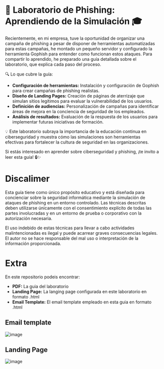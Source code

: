 # 🚀 Laboratorio de Phishing: Aprendiendo de la Simulación 🎓

Recientemente, en mi empresa, tuve la oportunidad de organizar una campaña de phishing a pesar de disponer de herramientas automatizadas para estas campañas, he montado un pequeño servidor y configurado la herramienta Gophish para entender como funcionan estos ataques. Para compartir lo aprendido, he preparado una guía detallada sobre el laboratorio, que explica cada paso del proceso.

🔍 Lo que cubre la guía:

- **Configuración de herramientas:** Instalación y configuración de Gophish para crear campañas de phishing realistas.
- **Diseño de Landing Pages:** Creación de páginas de aterrizaje que simulan sitios legítimos para evaluar la vulnerabilidad de los usuarios.
- **Definición de audiencias:** Personalización de campañas para identificar áreas de mejora en la conciencia de seguridad de los empleados.
- **Análisis de resultados:** Evaluación de la respuesta de los usuarios para implementar futuras iniciativas de formación.

💡 Este laboratorio subraya la importancia de la educación continua en ciberseguridad y muestra cómo las simulaciones son herramientas efectivas para fortalecer la cultura de seguridad en las organizaciones.

Si estás interesado en aprender sobre ciberseguridad y phishing, ¡te invito a leer esta guía! 🔒✨

# Discalimer

Esta guía tiene como único propósito educativo y está diseñada para concienciar sobre la seguridad informática mediante la simulación de ataques de phishing en un entorno controlado. Las técnicas descritas deben utilizarse únicamente con el consentimiento explícito de todas las partes involucradas y en un entorno de prueba o corporativo con la autorización necesaria.

El uso indebido de estas técnicas para llevar a cabo actividades malintencionadas es ilegal y puede acarrear graves consecuencias legales. El autor no se hace responsable del mal uso o interpretación de la información proporcionada.

# Extra

En este repositorio podeis encontrar:
- **PDF:** La guia del laboratorio
- **Landing Page:** La langing page configurada en este laboratorio en formato .html
- **Email Template:** El email template empleado en esta guia en formato .html

## Email template

![image](https://github.com/user-attachments/assets/bc8b3b20-e4e2-40b6-86d0-ec404ab6320d)

## Landing Page

![image](https://github.com/user-attachments/assets/844e956a-38b5-40f2-8f44-21b8f101f044)




